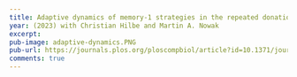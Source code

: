 ```yaml
---
title: Adaptive dynamics of memory-1 strategies in the repeated donation game
year: (2023) with Christian Hilbe and Martin A. Nowak
excerpt:
pub-image: adaptive-dynamics.PNG
pub-url: https://journals.plos.org/ploscompbiol/article?id=10.1371/journal.pcbi.1010987
comments: true
---
```



